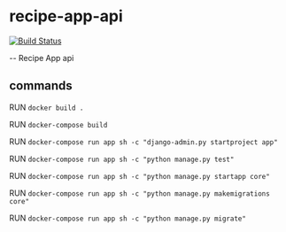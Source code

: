 # recipe-app-api

[![Build Status](https://travis-ci.org/profmcdan/recipe-app-api.svg?branch=master)](https://travis-ci.org/profmcdan/recipe-app-api.svg?branch=master)

--
Recipe App api

## commands

RUN `docker build .`

RUN `docker-compose build`

RUN `docker-compose run app sh -c "django-admin.py startproject app"`

RUN `docker-compose run app sh -c "python manage.py test"`

RUN `docker-compose run app sh -c "python manage.py startapp core"`

RUN `docker-compose run app sh -c "python manage.py makemigrations core"`

RUN `docker-compose run app sh -c "python manage.py migrate"`
